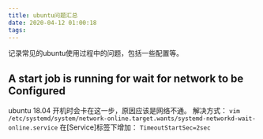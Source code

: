 ```yaml
---
title: ubuntu问题汇总
date: 2020-04-12 01:00:18
tags:
---
```


记录常见的ubuntu使用过程中的问题，包括一些配置等。
<!--more-->

## A start job is running for wait for network to be Configured
ubuntu 18.04
开机时会卡在这一步，原因应该是网络不通。
解决方式：
`vim /etc/systemd/system/network-online.target.wants/systemd-networkd-wait-online.service`
在[Service]标签下增加：
`TimeoutStartSec=2sec`
<br>




